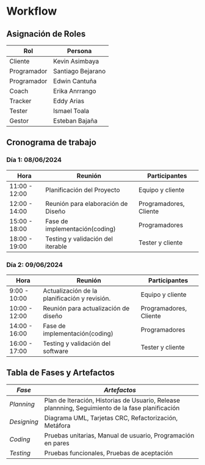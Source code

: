 #  Workflow
## Asignación de Roles 

| Rol          | Persona             |
|--------------|---------------------|
| Cliente      | Kevin Asimbaya      |
| Programador  | Santiago Bejarano   |
| Programador  | Edwin Cantuña       |
| Coach        | Erika Anrrango      |
| Tracker      | Eddy Arias          |
| Tester       | Ismael Toala        |
| Gestor       | Esteban Bajaña      |

## Cronograma de trabajo
### Día 1: 08/06/2024

| Hora          | Reunión                           | Participantes          |
|---------------|-----------------------------------|------------------------|
| 11:00 - 12:00 | Planificación del Proyecto        | Equipo y cliente    |
| 12:00 - 14:00 | Reunión para elaboración de Diseño | Programadores, Cliente |
| 15:00 - 18:00 | Fase de implementación(coding)    | Programadores  |
| 18:00 - 19:00 | Testing y validación del iterable         | Tester y cliente         |

### Día 2: 09/06/2024

| Hora          | Reunión                           | Participantes          |
|---------------|-----------------------------------|------------------------|
| 9:00 - 10:00 | Actualización de la planificación y revisión.  | Equipo y cliente |
| 10:00 - 12:00 | Reunión para actualización de diseño | Programadores, Cliente   |
| 14:00 - 16:00 | Fase de implementación(coding)    | Programadores   |
| 16:00 - 17:00 | Testing y validación del software  | Tester y cliente         |

## Tabla de Fases y Artefactos

| *Fase*       | *Artefactos*                                                                                       |
|----------------|------------------------------------------------------------------------------------------------------|
| *Planning*   | Plan de Iteración, Historias de Usuario, Release plannning, Seguimiento de la fase planificación  |
| *Designing*  | Diagrama UML, Tarjetas CRC, Refactorización, Metáfora                                                                |
| *Coding*     | Pruebas unitarias, Manual de usuario, Programación en pares                            |
| *Testing*    | Pruebas funcionales, Pruebas de aceptación
